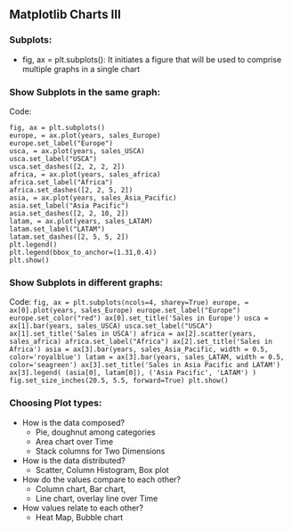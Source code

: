 ## Matplotlib Charts III

### Subplots:
- fig, ax = plt.subplots(): It initiates a figure that will be used to comprise multiple graphs in a single chart

### Show Subplots in the same graph:

Code:
```
fig, ax = plt.subplots()
europe, = ax.plot(years, sales_Europe)
europe.set_label("Europe")
usca, = ax.plot(years, sales_USCA)
usca.set_label("USCA")
usca.set_dashes([2, 2, 2, 2])
africa, = ax.plot(years, sales_africa)
africa.set_label("Africa")
africa.set_dashes([2, 2, 5, 2])
asia, = ax.plot(years, sales_Asia_Pacific)
asia.set_label("Asia Pacific")
asia.set_dashes([2, 2, 10, 2])
latam, = ax.plot(years, sales_LATAM)
latam.set_label("LATAM")
latam.set_dashes([2, 5, 5, 2])
plt.legend()
plt.legend(bbox_to_anchor=(1.31,0.4))
plt.show()
```


### Show Subplots in different graphs:

Code:
     ```
      fig, ax = plt.subplots(ncols=4, sharey=True)
      europe, = ax[0].plot(years, sales_Europe)
      europe.set_label("Europe")
      europe.set_color("red")
      ax[0].set_title('Sales in Europe')
      usca = ax[1].bar(years, sales_USCA)
      usca.set_label("USCA")
      ax[1].set_title('Sales in USCA')
      africa = ax[2].scatter(years, sales_africa)
      africa.set_label("Africa")
      ax[2].set_title('Sales in Africa')
      asia = ax[3].bar(years, sales_Asia_Pacific, width = 0.5, color='royalblue')
      latam = ax[3].bar(years, sales_LATAM, width = 0.5, color='seagreen')
      ax[3].set_title('Sales in Asia Pacific and LATAM')
      ax[3].legend( (asia[0], latam[0]), ('Asia Pacific', 'LATAM') )
      fig.set_size_inches(20.5, 5.5, forward=True)
      plt.show()
      ```


### Choosing Plot types:

- How is the data composed?
  - Pie, doughnut among categories
  - Area chart over Time
  - Stack columns for Two Dimensions
- How is the data distributed?
  - Scatter, Column Histogram, Box plot
- How do the values compare to each other?
  - Column chart, Bar chart,
  - Line chart, overlay line over Time
- How values relate to each other?
  - Heat Map, Bubble chart



